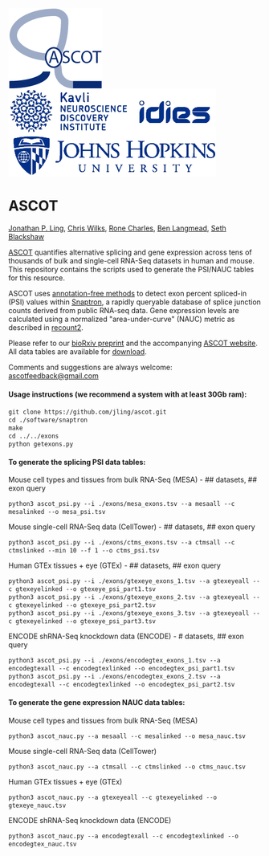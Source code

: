 <img align="left" src="./imgs/logo.png">&nbsp;&nbsp;&nbsp;&nbsp;&nbsp;&nbsp;&nbsp;&nbsp;&nbsp;&nbsp;&nbsp;&nbsp;&nbsp;&nbsp;&nbsp;&nbsp;&nbsp;&nbsp;&nbsp;&nbsp;&nbsp;&nbsp;&nbsp;&nbsp;&nbsp;&nbsp;&nbsp;&nbsp;&nbsp;&nbsp;<img src="./imgs/jhu.png">

# ASCOT

[Jonathan P. Ling](https://scholar.google.com/citations?user=dGBD72YAAAAJ), [Chris Wilks](https://github.com/ChristopherWilks), [Rone Charles](https://github.com/ch4rr0), [Ben Langmead](http://www.langmead-lab.org/), [Seth Blackshaw](http://neuroscience.jhu.edu/research/faculty/7)

[ASCOT](http://ascot.cs.jhu.edu) quantifies alternative splicing and gene expression across tens of thousands of bulk and single-cell RNA-Seq datasets in human and mouse. This repository contains the scripts used to generate the PSI/NAUC tables for this resource.

ASCOT uses [annotation-free methods](http://www.biorxiv.org/) to detect exon percent spliced-in (PSI) values within [Snaptron](http://snaptron.cs.jhu.edu/), a rapidly queryable database of splice junction counts derived from public RNA-seq data. Gene expression levels are calculated using a normalized "area-under-curve" (NAUC) metric as described in [recount2](http://google.com).

Please refer to our [bioRxiv preprint](http://www.biorxiv.org/) and the accompanying [ASCOT website](http://ascot.cs.jhu.edu). All data tables are available for [download](http://ascot.cs.jhu.edu/data).

Comments and suggestions are always welcome: [ascotfeedback@gmail.com](ascotfeedback@gmail.com)

#### Usage instructions (we recommend a system with at least 30Gb ram):
```
git clone https://github.com/jling/ascot.git
cd ./software/snaptron
make
cd ../../exons
python getexons.py
```

#### To generate the splicing PSI data tables:
Mouse cell types and tissues from bulk RNA-Seq (MESA) - ## datasets, ## exon query
```
python3 ascot_psi.py --i ./exons/mesa_exons.tsv --a mesaall --c mesalinked --o mesa_psi.tsv
```

Mouse single-cell RNA-Seq data (CellTower) - ## datasets, ## exon query
```
python3 ascot_psi.py --i ./exons/ctms_exons.tsv --a ctmsall --c ctmslinked --min 10 --f 1 --o ctms_psi.tsv
```

Human GTEx tissues + eye (GTEx) - ## datasets, ## exon query
```
python3 ascot_psi.py --i ./exons/gtexeye_exons_1.tsv --a gtexeyeall --c gtexeyelinked --o gtexeye_psi_part1.tsv
python3 ascot_psi.py --i ./exons/gtexeye_exons_2.tsv --a gtexeyeall --c gtexeyelinked --o gtexeye_psi_part2.tsv
python3 ascot_psi.py --i ./exons/gtexeye_exons_3.tsv --a gtexeyeall --c gtexeyelinked --o gtexeye_psi_part3.tsv
```

ENCODE shRNA-Seq knockdown data (ENCODE) - # datasets, ## exon query
```
python3 ascot_psi.py --i ./exons/encodegtex_exons_1.tsv --a encodegtexall --c encodegtexlinked --o encodegtex_psi_part1.tsv
python3 ascot_psi.py --i ./exons/encodegtex_exons_2.tsv --a encodegtexall --c encodegtexlinked --o encodegtex_psi_part2.tsv
```

#### To generate the gene expression NAUC data tables:
Mouse cell types and tissues from bulk RNA-Seq (MESA)
```
python3 ascot_nauc.py --a mesaall --c mesalinked --o mesa_nauc.tsv
```
Mouse single-cell RNA-Seq data (CellTower)
```
python3 ascot_nauc.py --a ctmsall --c ctmslinked --o ctms_nauc.tsv
```
Human GTEx tissues + eye (GTEx)
```
python3 ascot_nauc.py --a gtexeyeall --c gtexeyelinked --o gtexeye_nauc.tsv
```
ENCODE shRNA-Seq knockdown data (ENCODE)
```
python3 ascot_nauc.py --a encodegtexall --c encodegtexlinked --o encodegtex_nauc.tsv
```
